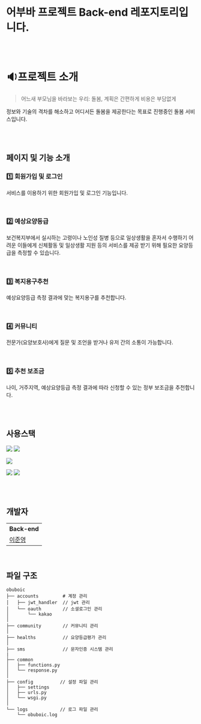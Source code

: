 # 어부바 프로젝트 Back-end 레포지토리입니다. 

<br/><br/>

# 🔉프로젝트 소개

> 어느새 부모님을 바라보는 우리: 돌봄, 계획은 간편하게 비용은 부담없게

정보와 기술의 격차를 해소하고 어디서든 돌봄을 제공한다는 목표로 진행중인 돌봄 서비스입니다. 


<br/><br/>

## 페이지 및 기능 소개
### 1️⃣ 회원가입 및 로그인
서비스를 이용하기 위한 회원가입 및 로그인 기능입니다.

<br/>

### 2️⃣ 예상요양등급
보건복지부에서 실시하는 고령이나 노인성 질병 등으로 일상생활을 혼자서 수행하기 어려운 이들에게 신체활동 및 일상생활 지원 등의 서비스를 제공 받기 위해 필요한 요양등급을 측정할 수 있습니다.

<br/>

### 3️⃣ 복지용구추천 
예상요양등급 측정 결과에 맞는 복지용구를 추천합니다.

<br/>

### 4️⃣ 커뮤니티 
전문가(요양보호사)에게 질문 및 조언을 받거나 유저 간의 소통이 가능합니다.

<br/>

### 5️⃣ 추천 보조금
나이, 거주지역, 예상요양등급 측정 결과에 따라 신청할 수 있는 정부 보조금을 추천합니다.

<br/><br/>

## 사용스택
<img src="https://img.shields.io/badge/Python-3776AB?style=for-the-badge&logo=python&logoColor=white"/> <img src="https://img.shields.io/badge/Django-092E20?style=for-the-badge&logo=django&logoColor=white"/>

<img src="https://img.shields.io/badge/MySQL-005C84?style=for-the-badge&logo=mysql&logoColor=white"/>

<img src="https://img.shields.io/badge/Amazon_AWS-FF9900?style=for-the-badge&logo=amazonaws&logoColor=white"/> <img src="https://img.shields.io/badge/json%20web%20tokens-323330?style=for-the-badge&logo=json-web-tokens&logoColor=pink"/>

<br><br>

## 개발자
<table>
  <tr>
    <th>Back-end</th>
  </tr>
  <tr>
    <td>
      <a style="display: block;" href="https://github.com/jun-0727">이준영</a>
    </td>
  </tr>
</table>

<br>

## 파일 구조  
```
obuboic
├── accounts         # 계정 관리
│   ├── jwt_handler  // jwt 관리 
│   └── oauth        // 소셜로그인 관리
│       └── kakao
│
├── community        // 커뮤니티 관리
│
├── healths          // 요양등급평가 관리
│
├── sms              // 문자인증 시스템 관리
|
├── common
│   ├── functions.py
│   └── response.py
│
├── config          // 설정 파일 관리
│   ├── settings   
│   ├── urls.py
│   └── wsgi.py
│
└── logs            // 로그 파일 관리
    └── obuboic.log

```

## 
